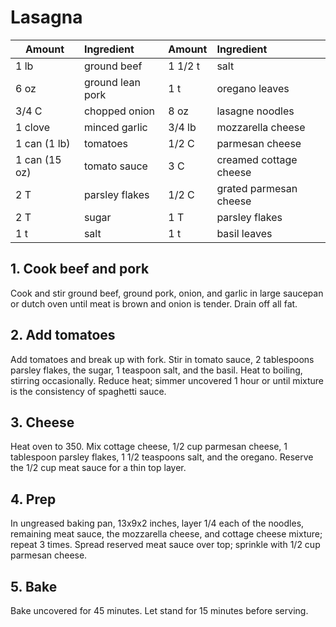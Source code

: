 # Lasagna

| Amount        | Ingredient       | Amount  | Ingredient             |
| ------------- | :--------------- | ------- | :--------------------- |
| 1 lb          | ground beef      | 1 1/2 t | salt                   |
| 6 oz          | ground lean pork | 1 t     | oregano leaves         |
| 3/4 C         | chopped onion    | 8 oz    | lasagne noodles        |
| 1 clove       | minced garlic    | 3/4 lb  | mozzarella cheese      |
| 1 can (1 lb)  | tomatoes         | 1/2 C   | parmesan cheese        |
| 1 can (15 oz) | tomato sauce     | 3 C     | creamed cottage cheese |
| 2 T           | parsley flakes   | 1/2 C   | grated parmesan cheese |
| 2 T           | sugar            | 1 T     | parsley flakes         |
| 1 t           | salt             | 1 t     | basil leaves           |

## 1. Cook beef and pork

Cook and stir ground beef, ground pork, onion, and garlic in large saucepan or dutch oven until meat is brown and onion is tender. Drain off all fat.

## 2. Add tomatoes

Add tomatoes and break up with fork. Stir in tomato sauce, 2 tablespoons parsley flakes, the sugar, 1 teaspoon salt, and the basil. Heat to boiling, stirring occasionally. Reduce heat; simmer uncovered 1 hour or until mixture is the consistency of spaghetti sauce.

## 3. Cheese

Heat oven to 350. Mix cottage cheese, 1/2 cup parmesan cheese, 1 tablespoon parsley flakes, 1 1/2 teaspoons salt, and the oregano. Reserve the 1/2 cup meat sauce for a thin top layer.

## 4. Prep

In ungreased baking pan, 13x9x2 inches, layer 1/4 each of the noodles, remaining meat sauce, the mozzarella cheese, and cottage cheese mixture; repeat 3 times. Spread reserved meat sauce over top; sprinkle with 1/2 cup parmesan cheese.

## 5. Bake

Bake uncovered for 45 minutes. Let stand for 15 minutes before serving.
